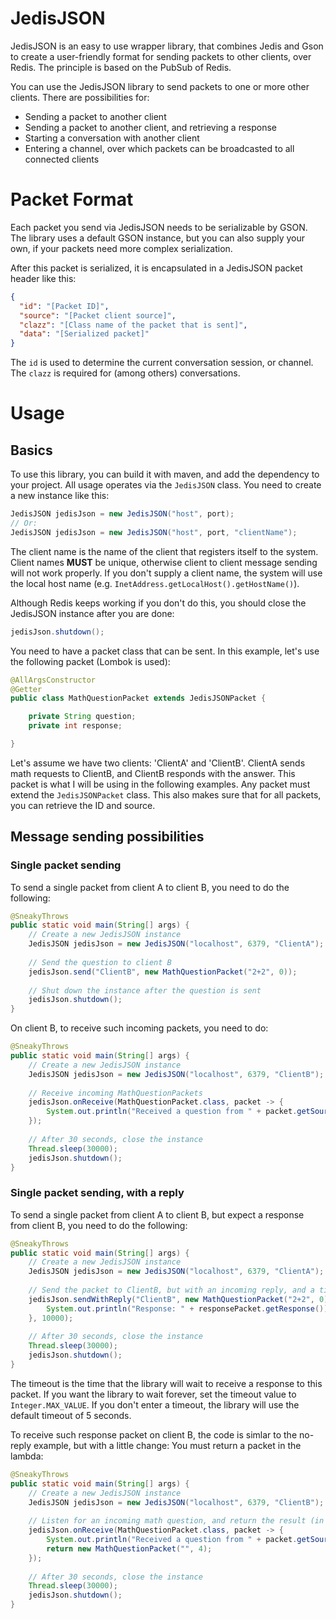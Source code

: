 # JedisJSON
JedisJSON is an easy to use wrapper library, that combines Jedis and Gson to create a user-friendly format for sending packets to other clients, over Redis.
The principle is based on the PubSub of Redis.

You can use the JedisJSON library to send packets to one or more other clients. There are possibilities for:
- Sending a packet to another client
- Sending a packet to another client, and retrieving a response
- Starting a conversation with another client
- Entering a channel, over which packets can be broadcasted to all connected clients

# Packet Format
Each packet you send via JedisJSON needs to be serializable by GSON. The library uses a default GSON instance, but you can also supply your own, if your packets need more complex serialization.

After this packet is serialized, it is encapsulated in a JedisJSON packet header like this:
```json
{
  "id": "[Packet ID]",
  "source": "[Packet client source]",
  "clazz": "[Class name of the packet that is sent]",
  "data": "[Serialized packet]"
}
```

The ``id`` is used to determine the current conversation session, or channel.
The ``clazz`` is required for (among others) conversations.

# Usage
## Basics
To use this library, you can build it with maven, and add the dependency to your project.
All usage operates via the ``JedisJSON`` class. You need to create a new instance like this:
```java
JedisJSON jedisJson = new JedisJSON("host", port);
// Or:
JedisJSON jedisJson = new JedisJSON("host", port, "clientName");
```
The client name is the name of the client that registers itself to the system.
Client names **MUST** be unique, otherwise client to client message sending will not work properly.
If you don't supply a client name, the system will use the local host name (e.g. ``InetAddress.getLocalHost().getHostName()``).

Although Redis keeps working if you don't do this, you should close the JedisJSON instance after you are done:
```java
jedisJson.shutdown();
```

You need to have a packet class that can be sent. In this example, let's use the following packet (Lombok is used):
```java
@AllArgsConstructor
@Getter
public class MathQuestionPacket extends JedisJSONPacket {

    private String question;
    private int response;

}
```
Let's assume we have two clients: 'ClientA' and 'ClientB'. ClientA sends math requests to ClientB, and ClientB responds with the answer.
This packet is what I will be using in the following examples.
Any packet must extend the ``JedisJSONPacket`` class. This also makes sure that for all packets, you can retrieve the ID and source.

## Message sending possibilities
### Single packet sending
To send a single packet from client A to client B, you need to do the following:
```java
@SneakyThrows
public static void main(String[] args) {
    // Create a new JedisJSON instance
    JedisJSON jedisJson = new JedisJSON("localhost", 6379, "ClientA");
    
    // Send the question to client B
    jedisJson.send("ClientB", new MathQuestionPacket("2+2", 0));
    
    // Shut down the instance after the question is sent
    jedisJson.shutdown();
}
```

On client B, to receive such incoming packets, you need to do:
```java
@SneakyThrows
public static void main(String[] args) {
    // Create a new JedisJSON instance
    JedisJSON jedisJson = new JedisJSON("localhost", 6379, "ClientB");
    
    // Receive incoming MathQuestionPackets
    jedisJson.onReceive(MathQuestionPacket.class, packet -> {
        System.out.println("Received a question from " + packet.getSource() + ": " + packet.getQuestion());
    });
    
    // After 30 seconds, close the instance
    Thread.sleep(30000);
    jedisJson.shutdown();
}
```

### Single packet sending, with a reply
To send a single packet from client A to client B, but expect a response from client B, you need to do the following:
```java
@SneakyThrows
public static void main(String[] args) {
    // Create a new JedisJSON instance
    JedisJSON jedisJson = new JedisJSON("localhost", 6379, "ClientA");
    
    // Send the packet to ClientB, but with an incoming reply, and a timeout of 10 seconds
    jedisJson.sendWithReply("ClientB", new MathQuestionPacket("2+2", 0), responsePacket -> {
        System.out.println("Response: " + responsePacket.getResponse());
    }, 10000);
    
    // After 30 seconds, close the instance
    Thread.sleep(30000);
    jedisJson.shutdown();
}
```
The timeout is the time that the library will wait to receive a response to this packet. If you want the library to wait forever, set the timeout value to ``Integer.MAX_VALUE``.
If you don't enter a timeout, the library will use the default timeout of 5 seconds.

To receive such response packet on client B, the code is simlar to the no-reply example, but with a little change: You must return a packet in the lambda:
```java
@SneakyThrows
public static void main(String[] args) {
	// Create a new JedisJSON instance
	JedisJSON jedisJson = new JedisJSON("localhost", 6379, "ClientB");
  
	// Listen for an incoming math question, and return the result (in this case, the hard-coded result '4')
	jedisJson.onReceive(MathQuestionPacket.class, packet -> {
		System.out.println("Received a question from " + packet.getSource() + ": " + packet.getQuestion());
		return new MathQuestionPacket("", 4);
	});
  
	// After 30 seconds, close the instance
	Thread.sleep(30000);
	jedisJson.shutdown();
}
```


